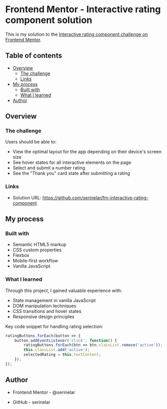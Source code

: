 # Frontend Mentor - Interactive rating component solution

This is my solution to the [Interactive rating component challenge on Frontend Mentor](https://www.frontendmentor.io/challenges/interactive-rating-component-koxpeBUmI).

## Table of contents

- [Overview](#overview)
  - [The challenge](#the-challenge)
  - [Links](#links)
- [My process](#my-process)
  - [Built with](#built-with)
  - [What I learned](#what-i-learned)
- [Author](#author)

## Overview

### The challenge

Users should be able to:

- View the optimal layout for the app depending on their device's screen size
- See hover states for all interactive elements on the page
- Select and submit a number rating
- See the "Thank you" card state after submitting a rating

### Links

- Solution URL: https://github.com/serinelar/fm-interactive-rating-component

## My process

### Built with

- Semantic HTML5 markup
- CSS custom properties
- Flexbox
- Mobile-first workflow
- Vanilla JavaScript

### What I learned

Through this project, I gained valuable experience with:

- State management in vanilla JavaScript
- DOM manipulation techniques
- CSS transitions and hover states
- Responsive design principles

Key code snippet for handling rating selection:
```javascript
ratingButtons.forEach(button => {
    button.addEventListener('click', function() {
        ratingButtons.forEach(btn => btn.classList.remove('active'));
        this.classList.add('active');
        selectedRating = this.textContent;
    });
});
```

## Author

- Frontend Mentor - @serinelar

- GitHub - serinelar
